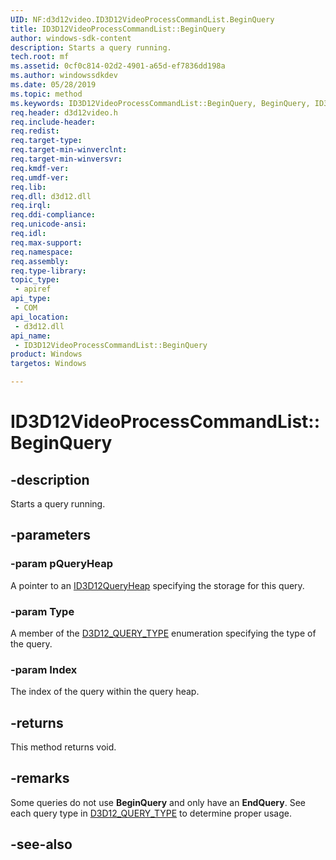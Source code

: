 ```yaml
---
UID: NF:d3d12video.ID3D12VideoProcessCommandList.BeginQuery
title: ID3D12VideoProcessCommandList::BeginQuery
author: windows-sdk-content
description: Starts a query running.
tech.root: mf
ms.assetid: 0cf0c814-02d2-4901-a65d-ef7836dd198a
ms.author: windowssdkdev
ms.date: 05/28/2019
ms.topic: method
ms.keywords: ID3D12VideoProcessCommandList::BeginQuery, BeginQuery, ID3D12VideoProcessCommandList.BeginQuery, ID3D12VideoProcessCommandList::BeginQuery, ID3D12VideoProcessCommandList.BeginQuery
req.header: d3d12video.h
req.include-header:
req.redist:
req.target-type:
req.target-min-winverclnt:
req.target-min-winversvr:
req.kmdf-ver:
req.umdf-ver:
req.lib:
req.dll: d3d12.dll
req.irql: 
req.ddi-compliance:
req.unicode-ansi:
req.idl:
req.max-support:
req.namespace:
req.assembly:
req.type-library:
topic_type:
 - apiref
api_type:
 - COM
api_location:
 - d3d12.dll
api_name:
 - ID3D12VideoProcessCommandList::BeginQuery
product: Windows
targetos: Windows

---
```


# ID3D12VideoProcessCommandList::BeginQuery


## -description

Starts a query running.

## -parameters

### -param pQueryHeap

A pointer to an [ID3D12QueryHeap](https://docs.microsoft.com/windows/desktop/api/d3d12/nn-d3d12-id3d12queryheap) specifying the storage for this query.

### -param Type

A member of the [D3D12_QUERY_TYPE](https://docs.microsoft.com/windows/desktop/api/d3d12/ne-d3d12-d3d12_query_type) enumeration specifying the type of the query.

### -param Index

The index of the query within the query heap.

## -returns

This method returns void.

## -remarks

Some queries do not use **BeginQuery** and only have an **EndQuery**.  See each query type in [D3D12_QUERY_TYPE](https://docs.microsoft.com/windows/desktop/api/d3d12/ne-d3d12-d3d12_query_type) to determine proper usage.

## -see-also
